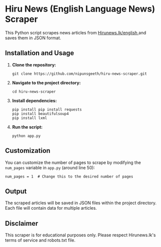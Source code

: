 
  <h1>Hiru News (English Language News)  Scraper</h1>

  <p>This Python script scrapes news articles from <a href="https://hirunews.lk/english"> Hirunews.lk/english </a> and saves them in JSON format.</p>

  <h2>Installation and Usage</h2>

  <ol>
    <li><strong>Clone the repository:</strong></li>
      <pre><code>git clone https://github.com/nipunsgeeth/hiru-news-scraper.git</code></pre>
    <li><strong>Navigate to the project directory:</strong></li>
      <pre><code>cd hiru-news-scraper</code></pre>
    <li><strong>Install dependencies:</strong></li>
      <pre><code>pip install pip install requests
pip install beautifulsoup4
pip install lxml
</code></pre>
    <li><strong>Run the script:</strong></li>
      <pre><code>python app.py</code></pre>
  </ol>

  <h2>Customization</h2>

  <p>You can customize the number of pages to scrape by modifying the <code>num_pages</code> variable in <code>app.py</code> (around line 50):</p>

  <pre><code>num_pages = 1  # Change this to the desired number of pages</code></pre>

  <h2>Output</h2>

  <p>The scraped articles will be saved in JSON files within the project directory. Each file will contain data for multiple articles.</p>

  <h2>Disclaimer</h2>

  <p>This scraper is for educational purposes only. Please respect Hirunews.lk's terms of service and robots.txt file.</p>
</body>
</html>




